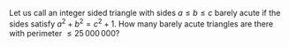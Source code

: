 Let us call an integer sided triangle with sides $a \le b \le c$ barely acute if the sides satisfy $a^2 + b^2 = c^2 + 1$.
How many barely acute triangles are there with perimeter $\le 25\,000\,000$?